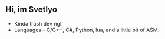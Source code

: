 ## Hi, im Svetlyo

- Kinda trash dev ngl.
- Languages - C/C++, C#, Python, lua, and a little bit of ASM.
